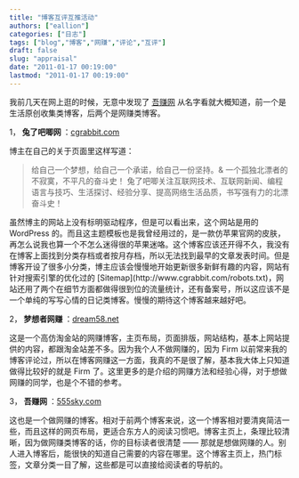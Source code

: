 ```yaml
---
title: "博客互评互推活动"
authors: ["eallion"]
categories: ["日志"]
tags: ["blog","博客","网赚","评论","互评"]
draft: false
slug: "appraisal"
date: "2011-01-17 00:19:00"
lastmod: "2011-01-17 00:19:00"
---
```


我前几天在网上逛的时候，无意中发现了 [吾赚网](http://www.goldzhan.com)</ul > 从名字看就大概知道，前一个是生活原创收集类博客，后两个是网赚类博客。

1，<a name="toc1"><strong > 兔了吧唧网 </strong></a>：[cgrabbit.com](http://cgrabbit.com/)

博主在自己的关于页面里这样写道：
<blockquote > 给自己一个梦想，给自己一个承诺，给自己一份坚持。& 一个孤独北漂者的不寂寞，不平凡的奋斗史！
兔了吧唧关注互联网技术、互联网新闻、编程语言与技巧、生活探讨、经验分享、提高网络生活品质，书写强有力的北漂奋斗史！</blockquote>
虽然博主的网站上没有标明驱动程序，但是可以看出来，这个网站是用的 WordPress 的。而且这主题模板也是我曾经用过的，是一款仿苹果官网的皮肤，再怎么说我也算一个不怎么迷得很的苹果迷咯。这个博客应该还开得不久，我没有在博客上面找到分类存档或者按月存档，所以无法找到最早的文章发表时间。但是博客开设了很多小分类，博主应该会慢慢地开始更新很多新鲜有趣的内容，网站有针对搜索引擎的优化过的 [Sitemap](http://www.cgrabbit.com/robots.txt)，网站还用了两个在细节方面都做得很到位的流量统计，还有备案号，所以这应该不是一个单纯的写写心情的日记类博客。慢慢的期待这个博客越来越好吧。

2，<a name="toc2"><strong > 梦想者网赚 </strong></a>：[dream58.net](http://dream58.net/)

这是一个高仿淘金站的网赚博客，主页布局，页面排版，网站结构，基本上网站提供的内容，都跟淘金站差不多。因为我个人不做网赚的，因为 Firm 以前常来我的博客评论过，所以在博客网赚这一方面，我真的不是很了解，基本我大体上只知道做得比较好的就是 Firm 了。这里更多的是介绍的网赚方法和经验心得，对于想做网赚的同学，也是个不错的参考。

3，<a name="toc3"><strong > 吾赚网 </strong></a>：[555sky.com](http://555sky.com/)

这也是一个做网赚的博客。相对于前两个博客来说，这一个博客相对要清爽简洁一些，而且这样的网页布局，更适合东方人的阅读习惯吧。博客主页上，条理比较清晰，因为做网赚类博客的话，你的目标读者很清楚 —— 那就是想做网赚的人。别人进入博客后，能很快的知道自己需要的内容在哪里。这个博客主页上，热门标签，文章分类一目了解，这些都是可以直接给阅读者的导航的。
